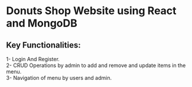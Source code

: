 # Donuts Shop Website using React and MongoDB
## Key Functionalities:
1- Login And Register. <br/>
2- CRUD Operations by admin to add and remove and update items in the menu.<br/>
3- Navigation of menu by users and admin.
